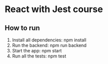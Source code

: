 # React with Jest course

## How to run
1. Install all dependencies: npm install
2. Run the backend: npm run backend
3. Start the app: npm start
4. Run all the tests: npm test